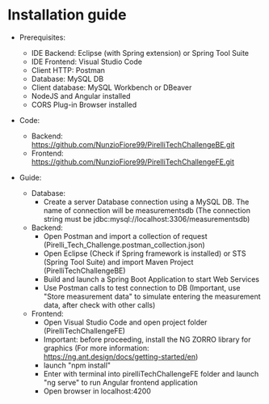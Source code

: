 # Installation guide

- Prerequisites:
  - IDE Backend: Eclipse (with Spring extension) or Spring Tool Suite
  - IDE Frontend: Visual Studio Code
  - Client HTTP: Postman
  - Database: MySQL DB
  - Client database: MySQL Workbench or DBeaver
  - NodeJS and Angular installed
  - CORS Plug-in Browser installed
  
- Code:
  - Backend: https://github.com/NunzioFiore99/PirelliTechChallengeBE.git
  - Frontend: https://github.com/NunzioFiore99/PirelliTechChallengeFE.git

- Guide:
  - Database:
    - Create a server Database connection using a MySQL DB. The name of connection will be measurementsdb (The connection string must be jdbc:mysql://localhost:3306/measurementsdb)
  - Backend:
    - Open Postman and import a collection of request (Pirelli_Tech_Challenge.postman_collection.json)
    - Open Eclipse (Check if Spring framework is installed) or STS (Spring Tool Suite) and import Maven Project (PirelliTechChallengeBE)
    - Build and launch a Spring Boot Application to start Web Services
    - Use Postman calls to test connection to DB (Important, use "Store measurement data" to simulate entering the measurement data, after check with other calls)
  - Frontend:
    - Open Visual Studio Code and open project folder (PirelliTechChallengeFE)
    - Important: before proceeding, install the NG ZORRO library for graphics (For more information: https://ng.ant.design/docs/getting-started/en)
    - launch "npm install"
    - Enter with terminal into pirelliTechChallengeFE folder and launch "ng serve" to run Angular frontend application
    - Open browser in localhost:4200
